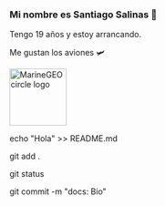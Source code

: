 ### Mi nombre es Santiago Salinas 👋

Tengo 19 años y estoy arrancando.

Me gustan los aviones 🛩

<img src="https://encrypted-tbn0.gstatic.com/images?q=tbn:ANd9GcQhzElkI-MAAj9Hs6TJk-btYvga3d2iJXkPfngf4NRuCscG1kA1fOJ8kgaJbIUUOGSQOtE&usqp=CAU" alt="MarineGEO circle logo" style="height: 100px; width:100px;"/>

echo "Hola" >> README.md

git add .

git status

git commit -m "docs: Bio"
